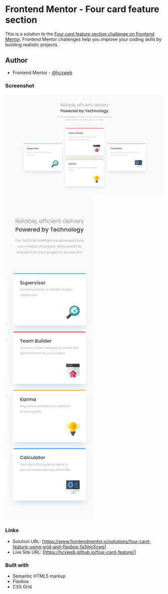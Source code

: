 # Frontend Mentor - Four card feature section

This is a solution to the [Four card feature section challenge on Frontend Mentor](https://www.frontendmentor.io/challenges/four-card-feature-section-weK1eFYK). Frontend Mentor challenges help you improve your coding skills by building realistic projects. 

## Author

- Frontend Mentor - [@hcxweb](https://www.frontendmentor.io/profile/hcxweb)

### Screenshot

![](screenshots/desktop.jpg)
![](screenshots/mobile.jpg)

### Links

- Solution URL: [https://www.frontendmentor.io/solutions/four-card-feature-using-grid-and-flexbox-fa3mcXcwg]
- Live Site URL: [https://hcxweb.github.io/four-card-feature/]

### Built with

- Semantic HTML5 markup
- Flexbox
- CSS Grid